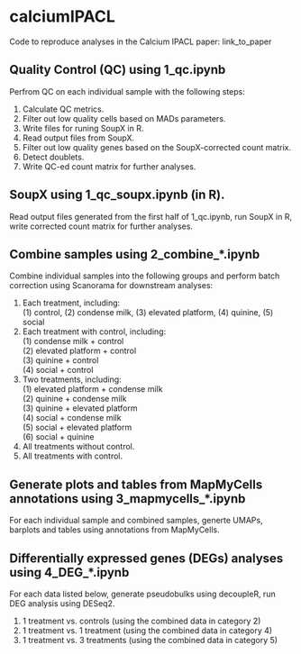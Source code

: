 # calciumIPACL

Code to reproduce analyses in the Calcium IPACL paper: link_to_paper

## Quality Control (QC) using 1_qc.ipynb

Perfrom QC on each individual sample with the following steps:
1. Calculate QC metrics.
2. Filter out low quality cells based on MADs parameters.
3. Write files for runing SoupX in R.
4. Read output files from SoupX.
5. Filter out low quality genes based on the SoupX-corrected count matrix.
6. Detect doublets.
7. Write QC-ed count matrix for further analyses.


## SoupX using 1_qc_soupx.ipynb (in R).

Read output files generated from the first half of 1_qc.ipynb, run SoupX in R, write corrected count matrix for further analyses.


## Combine samples using 2_combine_*.ipynb

Combine individual samples into the following groups and perform batch correction using Scanorama for downstream analyses:
1. Each treatment, including:<br>
   (1) control, (2) condense milk, (3) elevated platform, (4) quinine, (5) social
2. Each treatment with control, including:<br>
   (1) condense milk + control<br>
   (2) elevated platform + control<br>
   (3) quinine + control<br>
   (4) social + control
4. Two treatments, including:<br>
   (1) elevated platform + condense milk<br>
   (2) quinine + condense milk<br>
   (3) quinine + elevated platform<br>
   (4) social + condense milk<br>
   (5) social + elevated platform<br>
   (6) social + quinine
5. All treatments without control.
6. All treatments with control.


## Generate plots and tables from MapMyCells annotations using 3_mapmycells_*.ipynb

For each individual sample and combined samples, generte UMAPs, barplots and tables using annotations from MapMyCells. 


## Differentially expressed genes (DEGs) analyses using 4_DEG_*.ipynb

For each data listed below, generate pseudobulks using decoupleR, run DEG analysis using DESeq2.
1. 1 treatment vs. controls (using the combined data in category 2)
2. 1 treatment vs. 1 treatment (using the combined data in category 4)
3. 1 treatment vs. 3 treatments (using the combined data in category 5)






